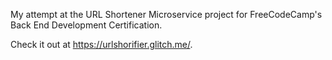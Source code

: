 My attempt at the URL Shortener Microservice project for FreeCodeCamp's Back End Development Certification.

Check it out at https://urlshorifier.glitch.me/.
